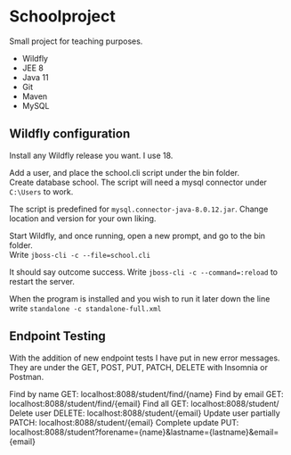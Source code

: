 # Schoolproject

Small project for teaching purposes.

* Wildfly
* JEE 8 
* Java 11
* Git
* Maven
* MySQL

## Wildfly configuration

Install any Wildfly release you want. I use 18.

Add a user, and place the school.cli script under the bin folder.<br>
Create database school. The script will need a mysql connector under `C:\Users`
to work. 

The script is predefined for `mysql.connector-java-8.0.12.jar`. Change location and version for your own liking.

Start Wildfly, and once running, open a new prompt, and go to the bin folder.<br>
Write `jboss-cli -c --file=school.cli`

It should say outcome success. Write `jboss-cli -c --command=:reload` to restart the server.

When the program is installed and you wish to run it later down the line write `standalone -c standalone-full.xml`

## Endpoint Testing

With the addition of new endpoint tests I have put in new error messages.
They are under the GET, POST, PUT, PATCH, DELETE with Insomnia or Postman.

Find by name
GET: localhost:8088/student/find/{name}
Find by email
GET: localhost:8088/student/find/{email}
Find all
GET: localhost:8088/student/
Delete user
DELETE: localhost:8088/student/{email}
Update user partially
PATCH: localhost:8088/student/{email}
Complete update
PUT: localhost:8088/student?forename={name}&lastname={lastname}&email={email}
